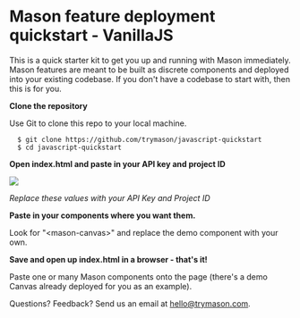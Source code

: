 # Mason feature deployment quickstart - VanillaJS

This is a quick starter kit to get you up and running with Mason immediately.  Mason features are meant to be built as discrete components and deployed into your existing codebase. If you don't have a codebase to start with, then this is for you.

**Clone the repository**

Use Git to clone this repo to your local machine.

```
  $ git clone https://github.com/trymason/javascript-quickstart
  $ cd javascript-quickstart
```

**Open index.html and paste in your API key and project ID**


![](https://s3-us-west-1.amazonaws.com/static-trymason-com/mason/starter-assets/vanillaInit.png)

*Replace these values with your API Key and Project ID*

**Paste in your components where you want them.**

Look for "\<mason-canvas>" and replace the demo component with your own.


**Save and open up index.html in a browser - that's it!**

Paste one or many Mason components onto the page (there's a demo Canvas already deployed for you as an example).  

Questions? Feedback? Send us an email at hello@trymason.com. 
